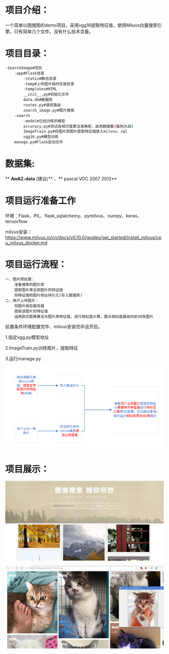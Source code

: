 # 项目介绍：

一个简单以图搜图的demo项目，采用vgg16提取特征值，使用Miluvs向量搜索引擎，只有简单几个文件，没有什么技术含量。

# 项目目录：

```bash
-SearchImage#项目
	-app#Flask目录
		-static#静态资源
		-temp#上传图片临时存放目录
		-templates#HTML
		__init__.py#初始化文件
		data.db#数据库
		routes.py#请求路由
		search_image.py#图片搜索
	-search
		-model#已经训练的模型
		accuracy.py#测试各相识度算法准确率，选用数据集(猫狗大战)
		ImageTrain.py#将图片库图片提取特征值放入milvus、sql
		vgg16.py#模型训练
	manage.py#Flask启动文件
```

# 数据集:

 ** **AwA2-data** (建议)** 、** pascal VOC 2007 2012** 

# 项目运行准备工作

环境：Flask、PIL、flask_sqlalchemy、pymilvus、numpy、keras、tensorflow

milvus安装： https://www.milvus.io/cn/docs/v0.10.0/guides/get_started/install_milvus/cpu_milvus_docker.md 

# 项目运行流程：

```
一、图片预处理：
	准备搜索的图片库
	提取图片库全部图片的特征值
	将特征值和图片地址持久化(存入数据库)
二、用户上传图片：
	将图片保存服务器
	提取该图片的特征值
	运用欧式距离算法与图片库特征值，进行相似度计算，展示相似度最高的前30张图片

```

前置条件环境配置完毕、milvus安装完毕且开启。

1.指定vgg.py模型地址

2.ImageTrain.py训练图片，提取特征

3.运行manage.py

![Image text](https://github.com/lomoss/SearchImage/blob/master/img-folder/0.png?raw=true)

# 项目展示：

![Image text](https://github.com/lomoss/SearchImage/blob/master/img-folder/1.png?raw=true)

![Image text](https://github.com/lomoss/SearchImage/blob/master/img-folder/2.png?raw=true)